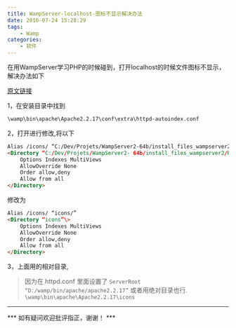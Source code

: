 ```yaml
---
title: WampServer-localhost-图标不显示解决办法
date: 2016-07-24 15:28:29
tags:
    - Wamp
categories:
    - 软件
---
```


在用WampServer学习PHP的时候碰到，打开localhost的时候文件图标不显示，解决办法如下

<!-- more -->

[原文链接](http://blog.warmcolor.net/2011/11/03/wampserver-localhost-%E5%9B%BE%E6%A0%87%E4%B8%8D%E6%98%BE%E7%A4%BA%E8%A7%A3%E5%86%B3%E5%8A%9E%E6%B3%95/ "原文链接")

1，在安装目录中找到
```html
\wamp\bin\apache\Apache2.2.17\conf\extra\httpd-autoindex.conf
```

2，打开进行修改,将以下
```html
Alias /icons/ “C:/Dev/Projets/WampServer2-64b/install_files_wampserver2/bin/apache/Apache2.2.17/icons/”
<Directory “C:/Dev/Projets/WampServer2- 64b/install_files_wampserver2/bin/apache/Apache2.2.17/icons”\>
	Options Indexes MultiViews
	AllowOverride None
	Order allow,deny
	Allow from all
</Directory>
```
修改为
```html
Alias /icons/ “icons/”
<Directory “icons”\>
	Options Indexes MultiViews
	AllowOverride None
	Order allow,deny
	Allow from all
</Directory>
```

3，上面用的相对目录,
> 因为在 httpd.conf 里面设置了
` ServerRoot “D:/wamp/bin/apache/apache2.2.17” `
或者用绝对目录也行.
` \wamp\bin\apache\Apache2.2.17\icons `

---

*** 如有疑问欢迎批评指正，谢谢！ ***
